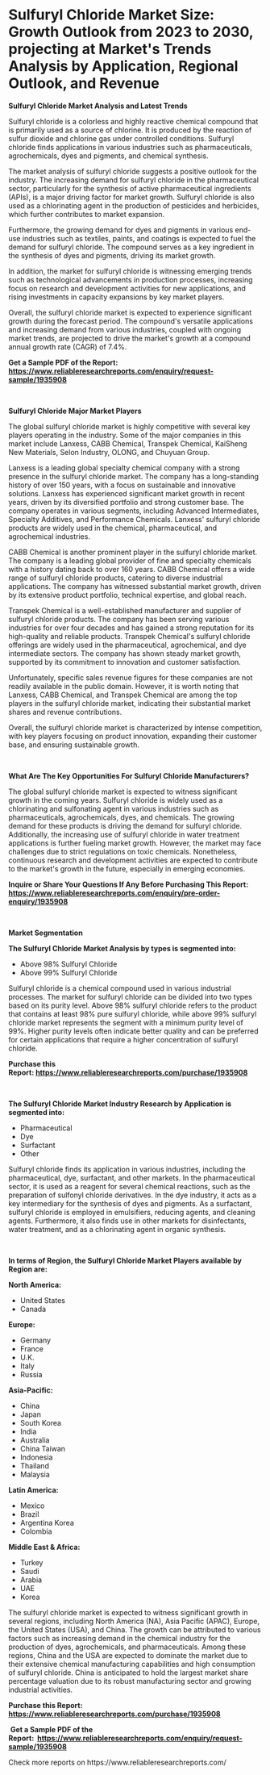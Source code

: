 <p><h1>Sulfuryl Chloride Market Size: Growth Outlook from 2023 to 2030, projecting at Market's Trends Analysis by Application, Regional Outlook, and Revenue</h1></p><p><strong>Sulfuryl Chloride Market Analysis and Latest Trends</strong></p>
<p><p>Sulfuryl chloride is a colorless and highly reactive chemical compound that is primarily used as a source of chlorine. It is produced by the reaction of sulfur dioxide and chlorine gas under controlled conditions. Sulfuryl chloride finds applications in various industries such as pharmaceuticals, agrochemicals, dyes and pigments, and chemical synthesis.</p><p>The market analysis of sulfuryl chloride suggests a positive outlook for the industry. The increasing demand for sulfuryl chloride in the pharmaceutical sector, particularly for the synthesis of active pharmaceutical ingredients (APIs), is a major driving factor for market growth. Sulfuryl chloride is also used as a chlorinating agent in the production of pesticides and herbicides, which further contributes to market expansion.</p><p>Furthermore, the growing demand for dyes and pigments in various end-use industries such as textiles, paints, and coatings is expected to fuel the demand for sulfuryl chloride. The compound serves as a key ingredient in the synthesis of dyes and pigments, driving its market growth.</p><p>In addition, the market for sulfuryl chloride is witnessing emerging trends such as technological advancements in production processes, increasing focus on research and development activities for new applications, and rising investments in capacity expansions by key market players.</p><p>Overall, the sulfuryl chloride market is expected to experience significant growth during the forecast period. The compound's versatile applications and increasing demand from various industries, coupled with ongoing market trends, are projected to drive the market's growth at a compound annual growth rate (CAGR) of 7.4%.</p></p>
<p><strong>Get a Sample PDF of the Report:&nbsp; <a href="https://www.reliableresearchreports.com/enquiry/request-sample/1935908">https://www.reliableresearchreports.com/enquiry/request-sample/1935908</a></strong></p>
<p>&nbsp;</p>
<p><strong>Sulfuryl Chloride Major Market Players</strong></p>
<p><p>The global sulfuryl chloride market is highly competitive with several key players operating in the industry. Some of the major companies in this market include Lanxess, CABB Chemical, Transpek Chemical, KaiSheng New Materials, Selon Industry, OLONG, and Chuyuan Group.</p><p>Lanxess is a leading global specialty chemical company with a strong presence in the sulfuryl chloride market. The company has a long-standing history of over 150 years, with a focus on sustainable and innovative solutions. Lanxess has experienced significant market growth in recent years, driven by its diversified portfolio and strong customer base. The company operates in various segments, including Advanced Intermediates, Specialty Additives, and Performance Chemicals. Lanxess' sulfuryl chloride products are widely used in the chemical, pharmaceutical, and agrochemical industries.</p><p>CABB Chemical is another prominent player in the sulfuryl chloride market. The company is a leading global provider of fine and specialty chemicals with a history dating back to over 160 years. CABB Chemical offers a wide range of sulfuryl chloride products, catering to diverse industrial applications. The company has witnessed substantial market growth, driven by its extensive product portfolio, technical expertise, and global reach.</p><p>Transpek Chemical is a well-established manufacturer and supplier of sulfuryl chloride products. The company has been serving various industries for over four decades and has gained a strong reputation for its high-quality and reliable products. Transpek Chemical's sulfuryl chloride offerings are widely used in the pharmaceutical, agrochemical, and dye intermediate sectors. The company has shown steady market growth, supported by its commitment to innovation and customer satisfaction.</p><p>Unfortunately, specific sales revenue figures for these companies are not readily available in the public domain. However, it is worth noting that Lanxess, CABB Chemical, and Transpek Chemical are among the top players in the sulfuryl chloride market, indicating their substantial market shares and revenue contributions.</p><p>Overall, the sulfuryl chloride market is characterized by intense competition, with key players focusing on product innovation, expanding their customer base, and ensuring sustainable growth.</p></p>
<p>&nbsp;</p>
<p><strong>What Are The Key Opportunities For Sulfuryl Chloride Manufacturers?</strong></p>
<p><p>The global sulfuryl chloride market is expected to witness significant growth in the coming years. Sulfuryl chloride is widely used as a chlorinating and sulfonating agent in various industries such as pharmaceuticals, agrochemicals, dyes, and chemicals. The growing demand for these products is driving the demand for sulfuryl chloride. Additionally, the increasing use of sulfuryl chloride in water treatment applications is further fueling market growth. However, the market may face challenges due to strict regulations on toxic chemicals. Nonetheless, continuous research and development activities are expected to contribute to the market's growth in the future, especially in emerging economies.</p></p>
<p><strong>Inquire or Share Your Questions If Any Before Purchasing This Report: <a href="https://www.reliableresearchreports.com/enquiry/pre-order-enquiry/1935908">https://www.reliableresearchreports.com/enquiry/pre-order-enquiry/1935908</a></strong></p>
<p>&nbsp;</p>
<p><strong>Market Segmentation</strong></p>
<p><strong>The Sulfuryl Chloride Market Analysis by types is segmented into:</strong></p>
<p><ul><li>Above 98% Sulfuryl Chloride</li><li>Above 99% Sulfuryl Chloride</li></ul></p>
<p><p>Sulfuryl chloride is a chemical compound used in various industrial processes. The market for sulfuryl chloride can be divided into two types based on its purity level. Above 98% sulfuryl chloride refers to the product that contains at least 98% pure sulfuryl chloride, while above 99% sulfuryl chloride market represents the segment with a minimum purity level of 99%. Higher purity levels often indicate better quality and can be preferred for certain applications that require a higher concentration of sulfuryl chloride.</p></p>
<p><strong>Purchase this Report:&nbsp;<a href="https://www.reliableresearchreports.com/purchase/1935908">https://www.reliableresearchreports.com/purchase/1935908</a></strong></p>
<p>&nbsp;</p>
<p><strong>The Sulfuryl Chloride Market Industry Research by Application is segmented into:</strong></p>
<p><ul><li>Pharmaceutical</li><li>Dye</li><li>Surfactant</li><li>Other</li></ul></p>
<p><p>Sulfuryl chloride finds its application in various industries, including the pharmaceutical, dye, surfactant, and other markets. In the pharmaceutical sector, it is used as a reagent for several chemical reactions, such as the preparation of sulfonyl chloride derivatives. In the dye industry, it acts as a key intermediary for the synthesis of dyes and pigments. As a surfactant, sulfuryl chloride is employed in emulsifiers, reducing agents, and cleaning agents. Furthermore, it also finds use in other markets for disinfectants, water treatment, and as a chlorinating agent in organic synthesis.</p></p>
<p>&nbsp;</p>
<p><strong>In terms of Region, the Sulfuryl Chloride Market Players available by Region are:</strong></p>
<p>
    <p> <strong> North America: </strong>
        <ul>
            <li>United States</li>
            <li>Canada</li>
        </ul>
        </p> 
    <p> <strong> Europe: </strong>
        <ul>
            <li>Germany</li>
            <li>France</li>
            <li>U.K.</li>
            <li>Italy</li>
            <li>Russia</li>
        </ul>
        </p> 
    <p> <strong> Asia-Pacific: </strong>
        <ul>
            <li>China</li>
            <li>Japan</li>
            <li>South Korea</li>
            <li>India</li>
            <li>Australia</li>
            <li>China Taiwan</li>
            <li>Indonesia</li>
            <li>Thailand</li>
            <li>Malaysia</li>
        </ul>
        </p> 
    <p> <strong> Latin America: </strong>
        <ul>
            <li>Mexico</li>
            <li>Brazil</li>
            <li>Argentina Korea</li>
            <li>Colombia</li>
        </ul>
        </p> 
    <p> <strong> Middle East & Africa: </strong>
        <ul>
            <li>Turkey</li>
            <li>Saudi</li>
            <li>Arabia</li>
            <li>UAE</li>
            <li>Korea</li>
        </ul>
    </p>
    </p>
<p><p>The sulfuryl chloride market is expected to witness significant growth in several regions, including North America (NA), Asia Pacific (APAC), Europe, the United States (USA), and China. The growth can be attributed to various factors such as increasing demand in the chemical industry for the production of dyes, agrochemicals, and pharmaceuticals. Among these regions, China and the USA are expected to dominate the market due to their extensive chemical manufacturing capabilities and high consumption of sulfuryl chloride. China is anticipated to hold the largest market share percentage valuation due to its robust manufacturing sector and growing industrial activities.</p></p>
<p><strong>Purchase this Report: <a href="https://www.reliableresearchreports.com/purchase/1935908">https://www.reliableresearchreports.com/purchase/1935908</a></strong></p>
<p>&nbsp;<strong>Get a Sample PDF of the Report:&nbsp;&nbsp;<a href="https://www.reliableresearchreports.com/enquiry/request-sample/1935908">https://www.reliableresearchreports.com/enquiry/request-sample/1935908</a></strong></p>
<p><strong></strong></p>
<p>Check more reports on https://www.reliableresearchreports.com/</p>